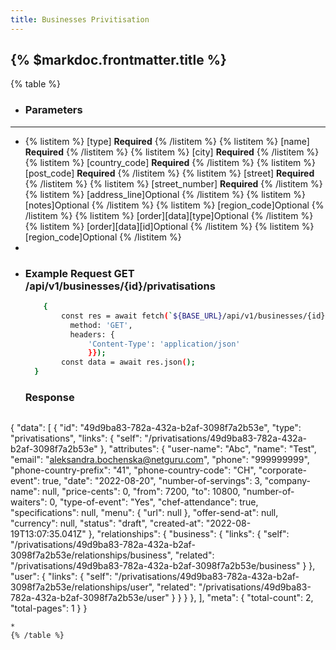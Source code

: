 ```yaml
---
title: Businesses Privitisation
---
```


## {% $markdoc.frontmatter.title %}

{% table %}
* ### **Parameters**
---
* 
   {% listitem %}
    [type] **Required**
   {% /listitem %}
   {% listitem %}
    [name] **Required**
   {% /listitem %}
   {% listitem %}
    [city] **Required**
   {% /listitem %}
   {% listitem %}
    [country_code] **Required**
   {% /listitem %}
   {% listitem %}
    [post_code] **Required**
   {% /listitem %}
   {% listitem %}
    [street] **Required**
   {% /listitem %}
   {% listitem %}
    [street_number] **Required**
   {% /listitem %}
   {% listitem %}
    [address_line]Optional
   {% /listitem %}
   {% listitem %}
    [notes]Optional 
   {% /listitem %}
   {% listitem %}
    [region_code]Optional
   {% /listitem %}
   {% listitem %}
     [order][data][type]Optional
   {% /listitem %}
   {% listitem %}
    [order][data][id]Optional
   {% /listitem %}
   {% listitem %}
    [region_code]Optional
   {% /listitem %}
*
*
  ### Example Request GET /api/v1/businesses/{id}/privatisations
  ```bash
      {
          const res = await fetch(`${BASE_URL}/api/v1/businesses/{id}/privatisations`, {
            method: 'GET',
            headers: {
                'Content-Type': 'application/json'
                }});
          const data = await res.json();
    }
  ```
  ### Response
  ```bash
{
  "data": [
    {
      "id": "49d9ba83-782a-432a-b2af-3098f7a2b53e",
      "type": "privatisations",
      "links": {
        "self": "/privatisations/49d9ba83-782a-432a-b2af-3098f7a2b53e"
      },
      "attributes": {
        "user-name": "Abc",
        "name": "Test",
        "email": "aleksandra.bochenska@netguru.com",
        "phone": "999999999",
        "phone-country-prefix": "41",
        "phone-country-code": "CH",
        "corporate-event": true,
        "date": "2022-08-20",
        "number-of-servings": 3,
        "company-name": null,
        "price-cents": 0,
        "from": 7200,
        "to": 10800,
        "number-of-waiters": 0,
        "type-of-event": "Yes",
        "chef-attendance": true,
        "specifications": null,
        "menu": {
          "url": null
        },
        "offer-send-at": null,
        "currency": null,
        "status": "draft",
        "created-at": "2022-08-19T13:07:35.041Z"
      },
      "relationships": {
        "business": {
          "links": {
            "self": "/privatisations/49d9ba83-782a-432a-b2af-3098f7a2b53e/relationships/business",
            "related": "/privatisations/49d9ba83-782a-432a-b2af-3098f7a2b53e/business"
          }
        },
        "user": {
          "links": {
            "self": "/privatisations/49d9ba83-782a-432a-b2af-3098f7a2b53e/relationships/user",
            "related": "/privatisations/49d9ba83-782a-432a-b2af-3098f7a2b53e/user"
          }
        }
      }
    },
  ],
  "meta": {
    "total-count": 2,
    "total-pages": 1
  }
}
  ```
*
{% /table %}
